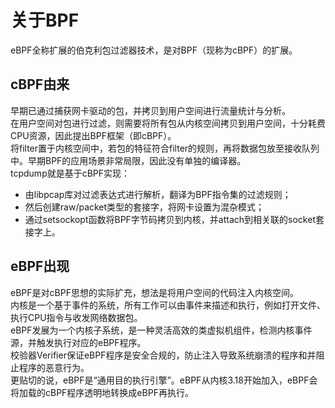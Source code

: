 # 关于BPF

eBPF全称扩展的伯克利包过滤器技术，是对BPF（现称为cBPF）的扩展。

## cBPF由来

早期已通过捕获网卡驱动的包，并拷贝到用户空间进行流量统计与分析。<br>
在用户空间对包进行过滤，则需要将所有包从内核空间拷贝到用户空间，十分耗费CPU资源，因此提出BPF框架（即cBPF）。<br>
将filter置于内核空间中，若包的特征符合filter的规则，再将数据包放至接收队列中。早期BPF的应用场景非常局限，因此没有单独的编译器。<br>
tcpdump就是基于cBPF实现：
- 由libpcap库对过滤表达式进行解析，翻译为BPF指令集的过滤规则；
- 然后创建raw/packet类型的套接字，将网卡设置为混杂模式；
- 通过setsockopt函数将BPF字节码拷贝到内核，并attach到相关联的socket套接字上。<br>

## eBPF出现

eBPF是对cBPF思想的实际扩充，想法是将用户空间的代码注入内核空间。<br>
内核是一个基于事件的系统，所有工作可以由事件来描述和执行，例如打开文件、执行CPU指令与收发网络数据包。<br>
eBPF发展为一个内核子系统，是一种灵活高效的类虚拟机组件，检测内核事件源，并触发执行对应的eBPF程序。<br>
校验器Verifier保证eBPF程序是安全合规的，防止注入导致系统崩溃的程序和并阻止程序的恶意行为。<br>
更贴切的说，eBPF是“通用目的执行引擎”。eBPF从内核3.18开始加入，eBPF会将加载的cBPF程序透明地转换成eBPF再执行。<br>
